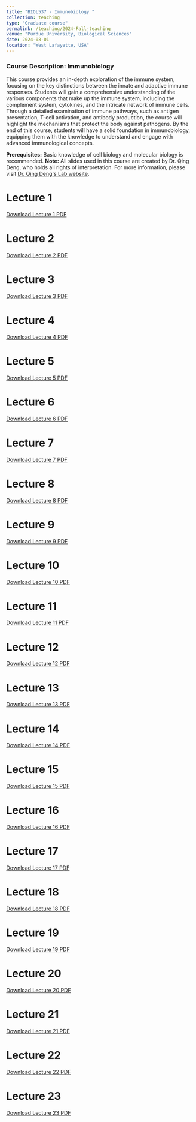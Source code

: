 ```yaml
---
title: "BIOL537 - Immunobiology "
collection: teaching
type: "Graduate course"
permalink: /teaching/2024-Fall-teaching
venue: "Purdue University, Biological Sciences"
date: 2024-08-01
location: "West Lafayette, USA"
---
```


### Course Description: Immunobiology

This course provides an in-depth exploration of the immune system, focusing on the key distinctions between the innate and adaptive immune responses. Students will gain a comprehensive understanding of the various components that make up the immune system, including the complement system, cytokines, and the intricate network of immune cells. Through a detailed examination of immune pathways, such as antigen presentation, T-cell activation, and antibody production, the course will highlight the mechanisms that protect the body against pathogens. By the end of this course, students will have a solid foundation in immunobiology, equipping them with the knowledge to understand and engage with advanced immunological concepts.

**Prerequisites:** Basic knowledge of cell biology and molecular biology is recommended.
**Note:** All slides used in this course are created by Dr. Qing Deng, who holds all rights of interpretation. For more information, please visit [Dr. Qing Deng's Lab website](https://www.denglab.us/home).


Lecture 1
=========
[Download Lecture 1 PDF](http://www.kunmingshao.com/files/BIO537_L1.pdf)

Lecture 2
=========
[Download Lecture 2 PDF](http://www.kunmingshao.com/files/BIO537_L2.pdf)

Lecture 3
=========
[Download Lecture 3 PDF](http://www.kunmingshao.com/files/BIO537_L3.pdf)

Lecture 4
=========
[Download Lecture 4 PDF](http://www.kunmingshao.com/files/BIO537_L4.pdf)

Lecture 5
=========
[Download Lecture 5 PDF](http://www.kunmingshao.com/files/BIO537_L5.pdf)

Lecture 6
=========
[Download Lecture 6 PDF](http://www.kunmingshao.com/files/BIO537_L6.pdf)

Lecture 7
=========
[Download Lecture 7 PDF](http://www.kunmingshao.com/files/BIO537_L7.pdf)

Lecture 8
=========
[Download Lecture 8 PDF](http://www.kunmingshao.com/files/BIO537_L8.pdf)

Lecture 9
=========
[Download Lecture 9 PDF](http://www.kunmingshao.com/files/BIO537_L9.pdf)

Lecture 10
=========
[Download Lecture 10 PDF](http://www.kunmingshao.com/files/BIO537_L10.pdf)

Lecture 11
=========
[Download Lecture 11 PDF](http://www.kunmingshao.com/files/BIO537_L11.pdf)

Lecture 12
=========
[Download Lecture 12 PDF](http://www.kunmingshao.com/files/BIO537_L12.pdf)

Lecture 13
=========
[Download Lecture 13 PDF](http://www.kunmingshao.com/files/BIO537_L13.pdf)

Lecture 14
=========
[Download Lecture 14 PDF](http://www.kunmingshao.com/files/BIO537_L14.pdf)

Lecture 15
=========
[Download Lecture 15 PDF](http://www.kunmingshao.com/files/BIO537_L15.pdf)

Lecture 16
=========
[Download Lecture 16 PDF](http://www.kunmingshao.com/files/BIO537_L16.pdf)

Lecture 17
=========
[Download Lecture 17 PDF](http://www.kunmingshao.com/files/BIO537_L17.pdf)

Lecture 18
=========
[Download Lecture 18 PDF](http://www.kunmingshao.com/files/BIO537_L18.pdf)

Lecture 19
=========
[Download Lecture 19 PDF](http://www.kunmingshao.com/files/BIO537_L19.pdf)

Lecture 20
=========
[Download Lecture 20 PDF](http://www.kunmingshao.com/files/BIO537_L20.pdf)

Lecture 21
=========
[Download Lecture 21 PDF](http://www.kunmingshao.com/files/BIO537_L21.pdf)

Lecture 22
=========
[Download Lecture 22 PDF](http://www.kunmingshao.com/files/BIO537_L22.pdf)

Lecture 23
=========
[Download Lecture 23 PDF](http://www.kunmingshao.com/files/BIO537_L23.pdf)


